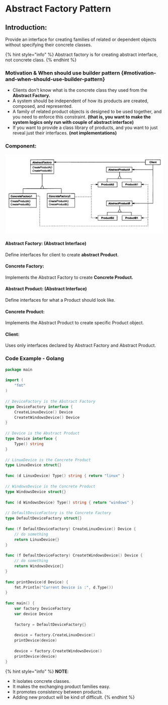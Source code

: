 # Abstract Factory Pattern

## Introduction:

Provide an interface for creating families of related or dependent objects without specifying their concrete classes.

{% hint style="info" %}
Abstract factory is for creating abstract interface, not concrete class.
{% endhint %}



### Motivation & When should use builder pattern {#motivation-and-when-should-use-builder-pattern}

* Clients don't know what is the concrete class they used from the **Abstract Factory.**
* A system should be independent of how its products are created, composed, and represented.
* A family of related product objects is designed to be used together, and you need to enforce this constraint. **\(that is, you want to make the system logics only run with couple of abstract interface\)**
* If you want to provide a class library of products, and you want to just reveal just their interfaces. **\(not implementations\)**

### Component:

![](../.gitbook/assets/screen-shot-2018-04-28-at-10.18.12-am.png)

#### **Abstract Factory: \(Abstract Interface\)**

Define interfaces for client to create **abstract Product**.

#### Concrete Factory:

Implements the Abstract Factory to create **Concrete Product.**

#### Abstract Product: \(Abstract Interface\)

Define interfaces for what a Product should look like.

#### Concrete Product:

Implements the Abstract Product to create specific Product object.

#### Client:

Uses only interfaces declared by Abstract Factory and Abstract Product.



### Code Example - Golang

```go
package main

import (
	"fmt"
)

// DeviceFactory is the Abstract Factory
type DeviceFactory interface {
	CreateLinuxDevice() Device
	CreatetWindowsDevice() Device
}

// Device is the Abstract Product
type Device interface {
	Type() string
}

// LinuxDevice is the Concrete Product
type LinuxDevice struct{}

func (d LinuxDevice) Type() string { return "linux" }

// WindowsDevice is the Concrete Product
type WindowsDevice struct{}

func (d WindowsDevice) Type() string { return "windows" }

// DefaultDeviceFactory is the Concrete Factory
type DefaultDeviceFactory struct{}

func (f DefaultDeviceFactory) CreateLinuxDevice() Device {
	// do something
	return LinuxDevice{}
}

func (f DefaultDeviceFactory) CreatetWindowsDevice() Device {
	// do something
	return WindowsDevice{}
}

func printDevice(d Device) {
	fmt.Println("Current Device is :", d.Type())
}

func main() {
	var factory DeviceFactory
	var device Device

	factory = DefaultDeviceFactory{}

	device = factory.CreateLinuxDevice()
	printDevice(device)

	device = factory.CreatetWindowsDevice()
	printDevice(device)
}

```

{% hint style="info" %}
**NOTE**:

* It isolates concrete classes.
* It makes the exchanging product families easy.
* It promotes consistency between products.
* Adding new product will be kind of difficult.
{% endhint %}







